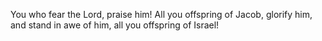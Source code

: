 You who fear the Lord, praise him! All you offspring of Jacob, glorify him, and stand in awe of him, all you offspring of Israel!
